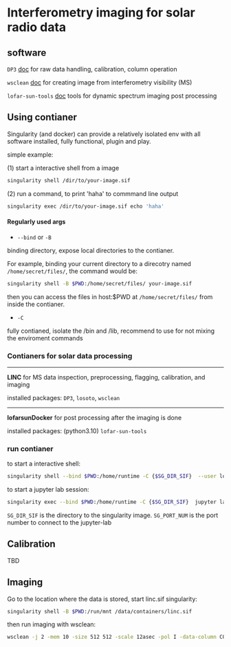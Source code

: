 # Interferometry imaging for solar radio data

## software

`DP3` [doc](https://dp3.readthedocs.io/en/latest/) for raw data handling, calibration, column operation

`wsclean` [doc](https://wsclean.readthedocs.io/en/latest/) for creating image from interferometry visibility (MS)

`lofar-sun-tools` [doc](https://lofar-sun-tools.readthedocs.io/) tools for dynamic spectrum imaging post processing 

## Using contianer

Singularity (and docker) can provide a relatively isolated env with all software installed, fully functional, plugin and play.

simple example:

(1) start a interactive shell from a image

```bash
singularity shell /dir/to/your-image.sif
```

(2) run a command, to print 'haha' to commmand line output
```bash
singularity exec /dir/to/your-image.sif echo 'haha'
```

#### Regularly used args

* `--bind` or `-B` 

binding directory, expose local directories to the contianer.

For example, binding your current directory to a direcotry named `/home/secret/files/`, the command would be: 

```bash
singularity shell -B $PWD:/home/secret/files/ your-image.sif
```

then you can access the files in host:$PWD at `/home/secret/files/` from inside the contianer.

* `-C`

fully contianed, isolate the /bin and /lib, recommend to use for not mixing the enviroment commands


### Contianers for solar data processing

----------
**LINC** for MS data inspection, preprocessing, flagging, calibration, and imaging

installed packages: `DP3`, `losoto`, `wsclean`

----------
**lofarsunDocker** for post processing after the imaging is done

installed packages: (python3.10) `lofar-sun-tools`


### run contianer 

to start a interactive shell:

```bash
singularity shell --bind $PWD:/home/runtime -C {$SG_DIR_SIF}  --user lofarsun
```

to start a jupyter lab session:
```bash
singularity exec --bind $PWD:/home/runtime -C {$SG_DIR_SIF}  jupyter lab --notebook-dir=/home/lofarsun --no-browser --port={$SG_PORT_NUM} --ip=0.0.0.0  --user lofarsun
```

`SG_DIR_SIF` is the directory to the singularity image.
`SG_PORT_NUM` is the port number to connect to the jupyter-lab

## Calibration

TBD

## Imaging

Go to the location where the data is stored, start linc.sif singularity:

```bash
singularity shell -B $PWD:/run/mnt /data/containers/linc.sif
```

then run imaging with wsclean:

```bash
wsclean -j 2 -mem 10 -size 512 512 -scale 12asec -pol I -data-column CORRECTED_DATA -niter 1000 -intervals-out 2 -interval 5010 5020 -name SB150 L242126_SB150_uv.dppp.MS
```